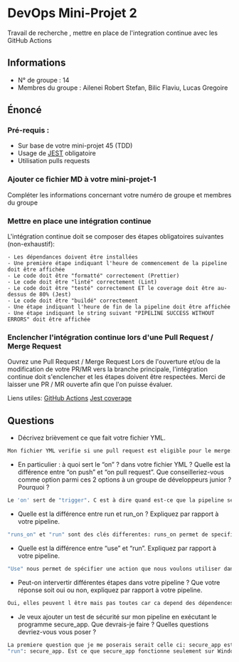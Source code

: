 # DevOps Mini-Projet 2
Travail de recherche , mettre en place de l'integration continue avec les GitHub Actions

## Informations
- N° de groupe : 14
- Membres du groupe : Ailenei Robert Stefan, Bilic Flaviu, Lucas Gregoire


## Énoncé

### Pré-requis :
- Sur base de votre mini-projet 45 (TDD)
- Usage de [JEST](https://jestjs.io/docs/getting-started) obligatoire
- Utilisation pulls requests


### Ajouter ce fichier MD à votre mini-projet-1
Compléter les informations concernant votre numéro de groupe et membres du groupe

### Mettre en place une intégration continue
L'intégration continue doit se composer des étapes obligatoires suivantes (non-exhaustif):

    - Les dépendances doivent être installées
    - Une première étape indiquant l'heure de commencement de la pipeline doit être affichée
    - Le code doit être "formatté" correctement (Prettier)
    - Le code doit être "linté" correctement (Lint)
    - Le code doit être "testé" correctement ET le coverage doit être au-dessus de 80% (Jest)
    - Le code doit être "buildé" correctement
    - Une étape indiquant l'heure de fin de la pipeline doit être affichée
    - Une étape indiquant le string suivant "PIPELINE SUCCESS WITHOUT ERRORS" doit être affichée

### Enclencher l'intégration continue lors d'une Pull Request / Merge Request
Ouvrez une Pull Request / Merge Request 
Lors de l'ouverture et/ou de la modification de votre PR/MR vers la branche principale, l'intégration continue doit s'enclencher et les étapes doivent être respectées.
Merci de laisser une PR / MR ouverte afin que l'on puisse évaluer.


Liens utiles:
[GitHub Actions](https://docs.github.com/fr/actions)
[Jest coverage](https://www.valentinog.com/blog/jest-coverage/)

## Questions

- Décrivez brièvement ce que fait votre fichier YML.  
```bash
Mon fichier YML verifie si une pull request est eligible pour le merge: elle verifie si elle peut installer les dependances, elle formatte le code avec Prettier, Lint le code, fait passer à la pull request toute la serie de tests, qui en meme temps verifie que le coverage depasse les 80% , build le code grace a babel. Au debut, il indique la date de debut et si tout se passe bien, la date de fin et un message qui indique cela s est bien passé.
```
- En particulier : à quoi sert le “on” ? dans votre fichier YML ?  Quelle est la différence entre “on push” et “on pull request”. Que conseilleriez-vous comme option parmi ces 2 options à un groupe de développeurs junior ? Pourquoi ? 
```bash
Le 'on' sert de "trigger". C est à dire quand est-ce que la pipeline sera t elle appelée? "On push" veut dire que la pipeline sera appelée à chaque push et "on pull request" veut dire que à chaque pull request la pipeline sera appelée. Cependant il y a une difference entre les deux: "on push" n empeche pas le code de la branch sur laquelle on travaille d etre modifié. Donc si je fais un push, le code sera bel et bien pushé même si la pipeline me dit que il y a des problemes. On pull request remedie ce probleme car il faut que cette modification soit accéptée par un humain qui verra si la pipline a fail.
```
- Quelle est la différence entre run et run_on ?  Expliquez par rapport à votre pipeline.  
```bash
"runs_on" et "run" sont des clés differentes: runs_on permet de specifier l environnement d exécution où le travail sera exécuté. Dans notre fichier .yml ce sera du ubuntu-latest. "run" est utilisé dans les étapes d un job pour exécuter une commande ou un script. par exemple: run npm install pour installer les dependencies.
```
- Quelle est la différence entre “use” et “run”. Expliquez par rapport à votre pipeline. 
```bash
"Use" nous permet de spécifier une action que nous voulons utiliser dans une étape de notre travail. Par exemple dans notre pipeline: le travail utilise l action checkout version 2, qui est une action préconstruite fournie par GitHub pour vérifier le code du dépôt dans l environnement d exécution. "run" est utilisé dans les étapes d un job pour exécuter une commande ou un script. par exemple: run npm install pour installer les dependencies.
```
- Peut-on intervertir différentes étapes dans votre pipeline ? Que votre réponse soit oui ou non, expliquez par rapport à votre pipeline. 
```bash
Oui, elles peuvent l être mais pas toutes car ca depend des dépendences entre les étapes. par exmple "Install dependencies" devra toujours être premier et "Build code" devra etre derniere car elle dépend du code ayant été formaté, linté et testé. Cependant tous les scripts qui ne sont pas dependents ou font dependre d autres scripts peuvent etre interchangés entre "Install dependencies" et "Build code".
```
- Je veux ajouter un test de sécurité sur mon pipeline en exécutant le programme secure_app. Que devrais-je faire ?  Quelles questions devriez-vous vous poser ? 
```bash
La premiere question que je me poserais serait celle ci: secure_app est-elle une action préconstruite fournie? Dans ce cas je pourrais utiliser le "uses". Si ce n est pas le cas, je ferais cela: - name: Run security tests
"run": secure_app. Est ce que secure_app fonctionne seulement sur Windows?. Avec quelle version de node.js secure_app est il fait pour fonctionner? Je devrais eventuelement changer la version.
```
